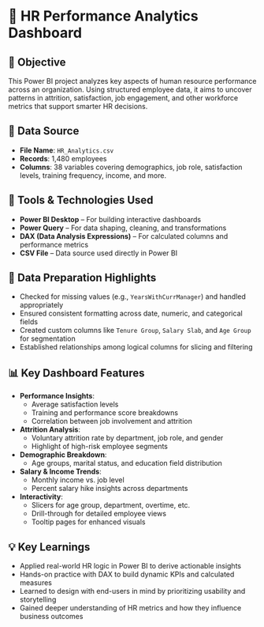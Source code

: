# 👥 HR Performance Analytics Dashboard

## 🎯 Objective  
This Power BI project analyzes key aspects of human resource performance across an organization. Using structured employee data, it aims to uncover patterns in attrition, satisfaction, job engagement, and other workforce metrics that support smarter HR decisions.

## 📁 Data Source  
- **File Name**: `HR_Analytics.csv`  
- **Records**: 1,480 employees  
- **Columns**: 38 variables covering demographics, job role, satisfaction levels, training frequency, income, and more.

## 🧰 Tools & Technologies Used  
- **Power BI Desktop** – For building interactive dashboards  
- **Power Query** – For data shaping, cleaning, and transformations  
- **DAX (Data Analysis Expressions)** – For calculated columns and performance metrics  
- **CSV File** – Data source used directly in Power BI

## 🧹 Data Preparation Highlights  
- Checked for missing values (e.g., `YearsWithCurrManager`) and handled appropriately  
- Ensured consistent formatting across date, numeric, and categorical fields  
- Created custom columns like `Tenure Group`, `Salary Slab`, and `Age Group` for segmentation  
- Established relationships among logical columns for slicing and filtering  

## 📊 Key Dashboard Features  
- **Performance Insights**:  
  - Average satisfaction levels  
  - Training and performance score breakdowns  
  - Correlation between job involvement and attrition  
- **Attrition Analysis**:  
  - Voluntary attrition rate by department, job role, and gender  
  - Highlight of high-risk employee segments  
- **Demographic Breakdown**:  
  - Age groups, marital status, and education field distribution  
- **Salary & Income Trends**:  
  - Monthly income vs. job level  
  - Percent salary hike insights across departments  
- **Interactivity**:  
  - Slicers for age group, department, overtime, etc.  
  - Drill-through for detailed employee views  
  - Tooltip pages for enhanced visuals  

## 💡 Key Learnings  
- Applied real-world HR logic in Power BI to derive actionable insights  
- Hands-on practice with DAX to build dynamic KPIs and calculated measures  
- Learned to design with end-users in mind by prioritizing usability and storytelling  
- Gained deeper understanding of HR metrics and how they influence business outcomes
